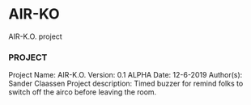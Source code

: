 # AIR-KO
AIR-K.O. project

### PROJECT ###
Project Name: AIR-K.O.
Version: 0.1 ALPHA
Date: 12-6-2019
Author(s): Sander Claassen
Project description: Timed buzzer for remind folks to switch off the airco before leaving the room.
